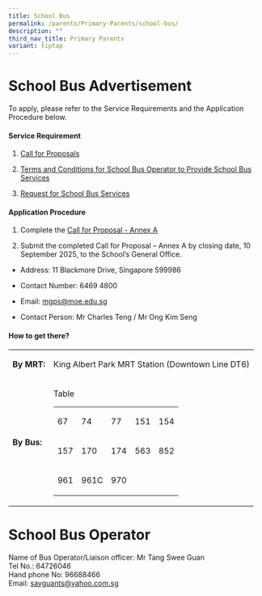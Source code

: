 ```yaml
---
title: School Bus
permalink: /parents/Primary-Parents/school-bus/
description: ""
third_nav_title: Primary Parents
variant: tiptap
---
```

<h1><strong>School Bus Advertisement</strong></h1>
<p>To apply, please refer to the Service Requirements and the Application
Procedure below.</p>
<h4>Service Requirement</h4>
<ol data-tight="true" class="tight">
<li>
<p><a href="https://drive.google.com/file/d/12Q00YUxamvlCAjqd_x9to7jTRuC68tJu/view?usp=drive_link" rel="noopener noreferrer nofollow" target="_blank">Call for Proposals</a>
</p>
</li>
<li>
<p><a href="https://drive.google.com/file/d/1p68myusi1Bf9H3N3Qd4prQ_XpFyZ2V4O/view?usp=drive_link" rel="noopener noreferrer nofollow" target="_blank">Terms and Conditions for School Bus Operator to Provide School Bus Services</a>
</p>
</li>
<li>
<p><a href="https://drive.google.com/file/d/1_TQI7VcOhJWjvf5e81YDcsSYsImxPfFU/view?usp=drive_link" rel="noopener noreferrer nofollow" target="_blank">Request for School Bus Services</a>
</p>
<p></p>
</li>
</ol>
<h4>Application Procedure</h4>
<ol data-tight="true" class="tight">
<li>
<p>Complete the <a href="https://drive.google.com/file/d/1r6zFCf-pi_rSAFn_MKm4RT-36yy0Lvrv/view?usp=drive_link" rel="noopener noreferrer nofollow" target="_blank">Call for Proposal - Annex A</a>
</p>
</li>
<li>
<p>Submit the completed Call for Proposal – Annex A by closing date, 10 September
2025, to the School’s General Office.</p>
</li>
</ol>
<ul data-tight="true" class="tight">
<li>
<p>Address: 11 Blackmore Drive, Singapore 599986</p>
</li>
<li>
<p>Contact Number: 6469 4800</p>
</li>
<li>
<p>Email: <a href="mailto:mgps@moe.edu.sg" rel="noopener noreferrer nofollow" target="_blank">mgps@moe.edu.sg</a>
</p>
</li>
<li>
<p>Contact Person: Mr Charles Teng / Mr Ong Kim Seng</p>
</li>
</ul>
<p></p>
<h4>How to get there?<br></h4>
<table style="minWidth: 50px">
<colgroup>
<col>
<col>
</colgroup>
<tbody>
<tr>
<td rowspan="1" colspan="1">
<p><strong>By MRT:</strong>
</p>
</td>
<td rowspan="1" colspan="1">
<p>King Albert Park MRT Station (Downtown Line DT6)</p>
</td>
</tr>
<tr>
<td rowspan="1" colspan="1">
<p><strong>By Bus:</strong>
</p>
</td>
<td rowspan="1" colspan="1">
<p>Table</p>
<table style="minWidth: 125px">
<colgroup>
<col>
<col>
<col>
<col>
<col>
</colgroup>
<tbody>
<tr>
<td rowspan="1" colspan="1">
<p>67</p>
</td>
<td rowspan="1" colspan="1">
<p>74</p>
</td>
<td rowspan="1" colspan="1">
<p>77</p>
</td>
<td rowspan="1" colspan="1">
<p>151</p>
</td>
<td rowspan="1" colspan="1">
<p>154</p>
</td>
</tr>
<tr>
<td rowspan="1" colspan="1">
<p>157</p>
</td>
<td rowspan="1" colspan="1">
<p>170</p>
</td>
<td rowspan="1" colspan="1">
<p>174</p>
</td>
<td rowspan="1" colspan="1">
<p>563</p>
</td>
<td rowspan="1" colspan="1">
<p>852</p>
</td>
</tr>
<tr>
<td rowspan="1" colspan="1">
<p>961</p>
</td>
<td rowspan="1" colspan="1">
<p>961C</p>
</td>
<td rowspan="1" colspan="1">
<p>970</p>
</td>
<td rowspan="1" colspan="1">
<p></p>
</td>
<td rowspan="1" colspan="1">
<p></p>
</td>
</tr>
</tbody>
</table>
</td>
</tr>
</tbody>
</table>
<h1>School Bus Operator</h1>
<p>Name of Bus Operator/Liaison officer: Mr Tang Swee Guan
<br>Tel No.: 64726046
<br>Hand phone No: 96688466
<br>Email:&nbsp;<a href="mailto:sayguants@yahoo.com.sg" rel="noopener noreferrer nofollow" target="_blank">sayguants@yahoo.com.sg</a>
</p>